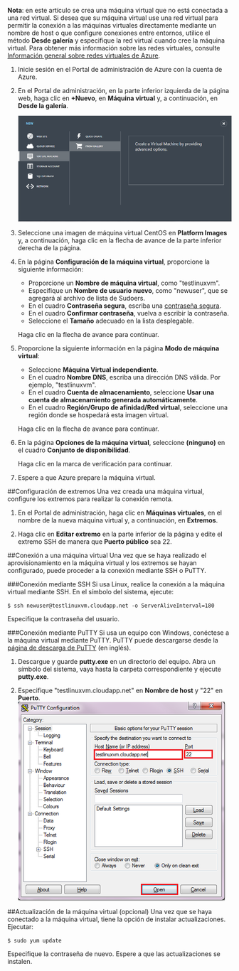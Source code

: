 
**Nota**: en este artículo se crea una máquina virtual que no está conectada a una red virtual. Si desea que su máquina virtual use una red virtual para permitir la conexión a las máquinas virtuales directamente mediante un nombre de host o que configure conexiones entre entornos, utilice el método **Desde galería** y especifique la red virtual cuando cree la máquina virtual. Para obtener más información sobre las redes virtuales, consulte [Información general sobre redes virtuales de Azure](http://go.microsoft.com/fwlink/p/?LinkID=294063).

1. Inicie sesión en el Portal de administración de Azure con la cuenta de Azure.
2. En el Portal de administración, en la parte inferior izquierda de la página web, haga clic en **+Nuevo**, en **Máquina virtual** y, a continuación, en **Desde la galería**.

	![Crear una máquina virtual][Image1]

3. Seleccione una imagen de máquina virtual CentOS en **Platform Images** y, a continuación, haga clic en la flecha de avance de la parte inferior derecha de la página.
	
4. En la página **Configuración de la máquina virtual**, proporcione la siguiente información:
	- Proporcione un **Nombre de máquina virtual**, como "testlinuxvm".
	- Especifique un **Nombre de usuario nuevo**, como "newuser", que se agregará al archivo de lista de Sudoers.
	- En el cuadro **Contraseña segura**, escriba una [contraseña segura](http://msdn.microsoft.com/library/ms161962.aspx).
	- En el cuadro **Confirmar contraseña**, vuelva a escribir la contraseña.
	- Seleccione el **Tamaño** adecuado en la lista desplegable.

	Haga clic en la flecha de avance para continuar.
	
5. Proporcione la siguiente información en la página **Modo de máquina virtual**:
	- Seleccione **Máquina Virtual independiente**.
	- En el cuadro **Nombre DNS**, escriba una dirección DNS válida. Por ejemplo, "testlinuxvm".
	- En el cuadro **Cuenta de almacenamiento**, seleccione **Usar una cuenta de almacenamiento generada automáticamente**.
	- En el cuadro **Región/Grupo de afinidad/Red virtual**, seleccione una región donde se hospedará esta imagen virtual.

	Haga clic en la flecha de avance para continuar.

6. En la página **Opciones de la máquina virtual**, seleccione **(ninguno)** en el cuadro **Conjunto de disponibilidad**.

	Haga clic en la marca de verificación para continuar.
	
7. Espere a que Azure prepare la máquina virtual.

##Configuración de extremos
Una vez creada una máquina virtual, configure los extremos para realizar la conexión remota.

1. En el Portal de administración, haga clic en **Máquinas virtuales**, en el nombre de la nueva máquina virtual y, a continuación, en **Extremos**.

2. Haga clic en **Editar extremo** en la parte inferior de la página y edite el extremo SSH de manera que **Puerto público** sea 22.

##Conexión a una máquina virtual
Una vez que se haya realizado el aprovisionamiento en la máquina virtual y los extremos se hayan configurado, puede proceder a la conexión mediante SSH o PuTTY.

###Conexión mediante SSH
Si usa Linux, realice la conexión a la máquina virtual mediante SSH. En el símbolo del sistema, ejecute:

	$ ssh newuser@testlinuxvm.cloudapp.net -o ServerAliveInterval=180

Especifique la contraseña del usuario.

###Conexión mediante PuTTY
Si usa un equipo con Windows, conéctese a la máquina virtual mediante PuTTY. PuTTY puede descargarse desde la [página de descarga de PuTTY][PuTTYDownLoad] (en inglés).

1. Descargue y guarde **putty.exe** en un directorio del equipo. Abra un símbolo del sistema, vaya hasta la carpeta correspondiente y ejecute **putty.exe**.

2. Especifique "testlinuxvm.cloudapp.net" en **Nombre de host** y "22" en **Puerto**. ![Pantalla de PuTTY][Image6]

##Actualización de la máquina virtual (opcional)
Una vez que se haya conectado a la máquina virtual, tiene la opción de instalar actualizaciones. Ejecutar:

	$ sudo yum update

Especifique la contraseña de nuevo. Espere a que las actualizaciones se instalen.


[PuTTYDownload]: http://www.puttyssh.org/download.html

[Image1]: ./media/create-and-configure-centos-vm-in-portal/CreateVM.png

[Image6]: ./media/create-and-configure-centos-vm-in-portal/putty.png

<!---HONumber=62-->
